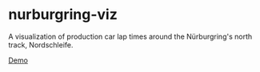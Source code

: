 # nurburgring-viz
A visualization of production car lap times around the Nürburgring's north track, Nordschleife.

[Demo](http://loljs.github.io/nuburgring-viz/app/)
